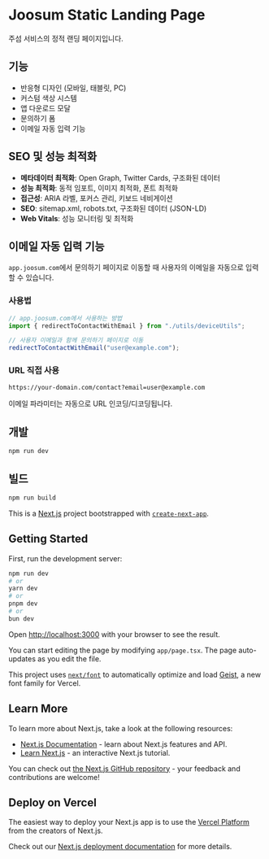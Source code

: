 # Joosum Static Landing Page

주섬 서비스의 정적 랜딩 페이지입니다.

## 기능

- 반응형 디자인 (모바일, 태블릿, PC)
- 커스텀 색상 시스템
- 앱 다운로드 모달
- 문의하기 폼
- 이메일 자동 입력 기능

## SEO 및 성능 최적화

- **메타데이터 최적화**: Open Graph, Twitter Cards, 구조화된 데이터
- **성능 최적화**: 동적 임포트, 이미지 최적화, 폰트 최적화
- **접근성**: ARIA 라벨, 포커스 관리, 키보드 네비게이션
- **SEO**: sitemap.xml, robots.txt, 구조화된 데이터 (JSON-LD)
- **Web Vitals**: 성능 모니터링 및 최적화

## 이메일 자동 입력 기능

`app.joosum.com`에서 문의하기 페이지로 이동할 때 사용자의 이메일을 자동으로 입력할 수 있습니다.

### 사용법

```javascript
// app.joosum.com에서 사용하는 방법
import { redirectToContactWithEmail } from "./utils/deviceUtils";

// 사용자 이메일과 함께 문의하기 페이지로 이동
redirectToContactWithEmail("user@example.com");
```

### URL 직접 사용

```
https://your-domain.com/contact?email=user@example.com
```

이메일 파라미터는 자동으로 URL 인코딩/디코딩됩니다.

## 개발

```bash
npm run dev
```

## 빌드

```bash
npm run build
```

This is a [Next.js](https://nextjs.org) project bootstrapped with [`create-next-app`](https://nextjs.org/docs/app/api-reference/cli/create-next-app).

## Getting Started

First, run the development server:

```bash
npm run dev
# or
yarn dev
# or
pnpm dev
# or
bun dev
```

Open [http://localhost:3000](http://localhost:3000) with your browser to see the result.

You can start editing the page by modifying `app/page.tsx`. The page auto-updates as you edit the file.

This project uses [`next/font`](https://nextjs.org/docs/app/building-your-application/optimizing/fonts) to automatically optimize and load [Geist](https://vercel.com/font), a new font family for Vercel.

## Learn More

To learn more about Next.js, take a look at the following resources:

- [Next.js Documentation](https://nextjs.org/docs) - learn about Next.js features and API.
- [Learn Next.js](https://nextjs.org/learn) - an interactive Next.js tutorial.

You can check out [the Next.js GitHub repository](https://github.com/vercel/next.js) - your feedback and contributions are welcome!

## Deploy on Vercel

The easiest way to deploy your Next.js app is to use the [Vercel Platform](https://vercel.com/new?utm_medium=default-template&filter=next.js&utm_source=create-next-app&utm_campaign=create-next-app-readme) from the creators of Next.js.

Check out our [Next.js deployment documentation](https://nextjs.org/docs/app/building-your-application/deploying) for more details.
